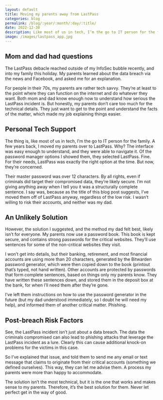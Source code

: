 ```yaml
---
layout: default
title: Moving my parents away from LastPass
categories: blog
permalink: /blog/:year/:month/:day/:title/
date: 2022-12-30
description: Like most of us in tech, I’m the go to IT person for the family. A few years back, I moved most of my family over to LastPass. Now, I’ve moved them away from LastPass.
image: /images/lastpass_app.jpg
---
```

## Mom and dad had questions
The LastPass debacle reached outside of my InfoSec bubble recently, and into my family this holiday. My parents learned about the data breach via the news and Facebook, and asked me for an explanation.

For people in their 70s, my parents are rather tech savvy. They’re at least to the point where they can function on the internet and do whatever they want. Both mom and dad know enough now to understand how serious the LastPass incident is. But honestly, my parents don’t care too much for the technical details. They just want to get to the point and understand the facts of the matter, which made my job explaining things easier.

## Personal Tech Support
The thing is, like most of us in tech, I’m the go to IT person for the family. A few years back, I moved my parents over to LastPass. Why? The interface was easy enough to understand, and they were able to navigate it. Of the password manager options I showed them, they selected LastPass. Fine. For their needs, LastPass was exactly the right option at the time. But now, they’re concerned.

Their master password was over 12 characters. By all rights, even if criminals did target their compromised data, they’re likely secure. I’m not giving anything away when I tell you it was a structurally complete sentence. I say was, because as the title of this blog post suggests, I’ve moved them off of LastPass anyway, regardless of the low risk. I wasn’t willing to risk their accounts, and neither was my dad.

## An Unlikely Solution
However, the solution I suggested, and the method my dad felt best, likely isn’t for everyone. My parents now use a password book. This book is kept secure, and contains strong passwords for the critical websites. They’ll use sentences for some of the non-critical websites they visit.

I won’t get into details, but their banking, retirement, and most financial accounts are using more than 20 characters, generated by the Bitwarden password generator, which were then copied down to the book (printout that’s typed, not hand written). Other accounts are protected by passwords that form complete sentences, based on things only my parents know. They have written these sentences down, and stored them in the deposit box at the bank, for when I’ll need them after they’re gone.

I’ve left them instructions on how to use the password generator in the future (but my dad understood immediately, so I doubt he will need my help), and informed them of another critical matter. Phishing.

## Post-breach Risk Factors
See, the LastPass incident isn’t just about a data breach. The data the criminals compromised can also lead to phishing attacks that leverage the LastPass incident as a lure. Clearly this can cause additional knock-on problems for the victims in this case.

So I’ve explained that issue, and told them to send me any email or text message that claims to originate from their critical accounts (something we defined ourselves). This way, they can let me advise them. A process my parents were more than happy to accommodate.

The solution isn’t the most technical, but it is the one that works and makes sense to my parents. Therefore, it’s the best solution for them. Never let perfect get in the way of good.
